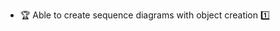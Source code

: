 * <span id="outcome-sequenceDiagrams-objectCreation-one">:trophy: Able to create sequence diagrams with object creation :one:</span>
